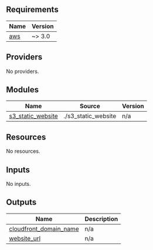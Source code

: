 ## Requirements

| Name | Version |
|------|---------|
| <a name="requirement_aws"></a> [aws](#requirement\_aws) | ~> 3.0 |

## Providers

No providers.

## Modules

| Name | Source | Version |
|------|--------|---------|
| <a name="module_s3_static_website"></a> [s3\_static\_website](#module\_s3\_static\_website) | ./s3_static_website | n/a |

## Resources

No resources.

## Inputs

No inputs.

## Outputs

| Name | Description |
|------|-------------|
| <a name="output_cloudfront_domain_name"></a> [cloudfront\_domain\_name](#output\_cloudfront\_domain\_name) | n/a |
| <a name="output_website_url"></a> [website\_url](#output\_website\_url) | n/a |
